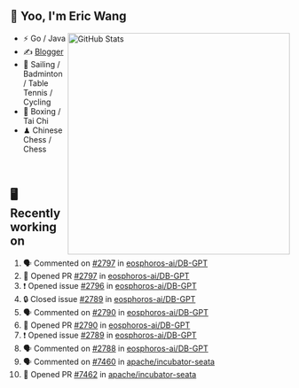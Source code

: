 ## 👋 Yoo, I'm Eric Wang

<img align="right" src="https://github-readme-stats.vercel.app/api?username=WangzJi&show_icons=true&theme=tokyonight&hide_border=true" alt="GitHub Stats" width="400" />


- ⚡ Go / Java
- ✍️ [Blogger](https://niceu.wang)
- 🏃 Sailing / Badminton / Table Tennis / Cycling
- 🥋 Boxing / Tai Chi
- ♟ Chinese Chess / Chess

<br/>

## 🖥️ Recently working on
<!--START_SECTION:activity-->
1. 🗣 Commented on [#2797](https://github.com/eosphoros-ai/DB-GPT/pull/2797#issuecomment-3011209052) in [eosphoros-ai/DB-GPT](https://github.com/eosphoros-ai/DB-GPT)
2. 💪 Opened PR [#2797](https://github.com/eosphoros-ai/DB-GPT/pull/2797) in [eosphoros-ai/DB-GPT](https://github.com/eosphoros-ai/DB-GPT)
3. ❗ Opened issue [#2796](https://github.com/eosphoros-ai/DB-GPT/issues/2796) in [eosphoros-ai/DB-GPT](https://github.com/eosphoros-ai/DB-GPT)
4. 🔒 Closed issue [#2789](https://github.com/eosphoros-ai/DB-GPT/issues/2789) in [eosphoros-ai/DB-GPT](https://github.com/eosphoros-ai/DB-GPT)
5. 🗣 Commented on [#2790](https://github.com/eosphoros-ai/DB-GPT/pull/2790#issuecomment-2999191633) in [eosphoros-ai/DB-GPT](https://github.com/eosphoros-ai/DB-GPT)
6. 💪 Opened PR [#2790](https://github.com/eosphoros-ai/DB-GPT/pull/2790) in [eosphoros-ai/DB-GPT](https://github.com/eosphoros-ai/DB-GPT)
7. ❗ Opened issue [#2789](https://github.com/eosphoros-ai/DB-GPT/issues/2789) in [eosphoros-ai/DB-GPT](https://github.com/eosphoros-ai/DB-GPT)
8. 🗣 Commented on [#2788](https://github.com/eosphoros-ai/DB-GPT/issues/2788#issuecomment-2998533627) in [eosphoros-ai/DB-GPT](https://github.com/eosphoros-ai/DB-GPT)
9. 🗣 Commented on [#7460](https://github.com/apache/incubator-seata/pull/7460#issuecomment-2997171458) in [apache/incubator-seata](https://github.com/apache/incubator-seata)
10. 💪 Opened PR [#7462](https://github.com/apache/incubator-seata/pull/7462) in [apache/incubator-seata](https://github.com/apache/incubator-seata)
<!--END_SECTION:activity-->


